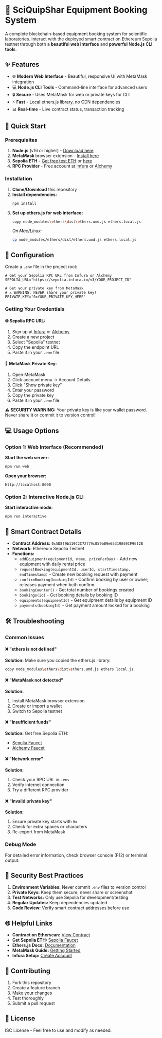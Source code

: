 # 🔬 SciQuipShar Equipment Booking System

A complete blockchain-based equipment booking system for scientific laboratories. Interact with the deployed smart contract on Ethereum Sepolia testnet through both a **beautiful web interface** and **powerful Node.js CLI tools**.

## ✨ Features

- 🌐 **Modern Web Interface** - Beautiful, responsive UI with MetaMask integration
- 💻 **Node.js CLI Tools** - Command-line interface for advanced users
- 🔒 **Secure** - Uses MetaMask for web or private keys for CLI
- ⚡ **Fast** - Local ethers.js library, no CDN dependencies
- 📊 **Real-time** - Live contract status, transaction tracking

## 🚀 Quick Start

### Prerequisites

1. **Node.js** (v16 or higher) - [Download here](https://nodejs.org/)
2. **MetaMask** browser extension - [Install here](https://metamask.io/)
3. **Sepolia ETH** - [Get free test ETH](https://sepoliafaucet.com/) or [here](https://cloud.google.com/application/web3/faucet/ethereum/sepolia) 
4. **RPC Provider** - Free account at [Infura](https://infura.io) or [Alchemy](https://www.alchemy.com/)

### Installation

1. **Clone/Download** this repository
2. **Install dependencies:**
   ```bash
   npm install
   ```
3. **Set up ethers.js for web interface:**
   ```bash
   copy node_modules\ethers\dist\ethers.umd.js ethers.local.js
   ```
   *On Mac/Linux:*
   ```bash
   cp node_modules/ethers/dist/ethers.umd.js ethers.local.js
   ```

## 🔧 Configuration

Create a `.env` file in the project root:

```env
# Get your Sepolia RPC URL from Infura or Alchemy
SEPOLIA_URL="https://sepolia.infura.io/v3/YOUR_PROJECT_ID"

# Get your private key from MetaMask
# ⚠️ WARNING: NEVER share your private key!
PRIVATE_KEY="0xYOUR_PRIVATE_KEY_HERE"
```

### Getting Your Credentials

#### 🌐 Sepolia RPC URL:
1. Sign up at [Infura](https://infura.io) or [Alchemy](https://www.alchemy.com/)
2. Create a new project
3. Select "Sepolia" testnet
4. Copy the endpoint URL
5. Paste it in your `.env` file

#### 🔑 MetaMask Private Key:
1. Open MetaMask
2. Click account menu → Account Details
3. Click "Show private key"
4. Enter your password
5. Copy the private key
6. Paste it in your `.env` file

**⚠️ SECURITY WARNING:** Your private key is like your wallet password. Never share it or commit it to version control!

## 💻 Usage Options

### Option 1: Web Interface (Recommended)

**Start the web server:**
```bash
npm run web
```

**Open your browser:**
```
http://localhost:8000
```

### Option 2: Interactive Node.js CLI

**Start interactive mode:**
```bash
npm run interactive
```


## 🎯 Smart Contract Details

- **Contract Address:** `0x5D8f9b119C2C72779c059b09e65319B69CF96f28`
- **Network:** Ethereum Sepolia Testnet
- **Functions:**
  - `addEquipment(equipmentId, name, pricePerDay)` - Add new equipment with daily rental price
  - `requestBooking(equipmentId, userId, startTimestamp, endTimestamp)` - Create new booking request with payment
  - `confirmBooking(bookingId)` - Confirm booking by user or owner; releases payment when both confirm
  - `bookingCounter()` - Get total number of bookings created
  - `bookings(id)` - Get booking details by booking ID
  - `equipments(equipmentId)` - Get equipment details by equipment ID
  - `payments(bookingId)` - Get payment amount locked for a booking

## 🛠️ Troubleshooting

### Common Issues

#### ❌ "ethers is not defined"
**Solution:** Make sure you copied the ethers.js library:
```bash
copy node_modules\ethers\dist\ethers.umd.js ethers.local.js
```

#### ❌ "MetaMask not detected"
**Solution:** 
1. Install MetaMask browser extension
2. Create or import a wallet
3. Switch to Sepolia testnet

#### ❌ "Insufficient funds"
**Solution:** Get free Sepolia ETH:
- [Sepolia Faucet](https://sepoliafaucet.com/)
- [Alchemy Faucet](https://www.alchemy.com/faucets/ethereum-sepolia)

#### ❌ "Network error"
**Solution:**
1. Check your RPC URL in `.env`
2. Verify internet connection
3. Try a different RPC provider

#### ❌ "Invalid private key"
**Solution:**
1. Ensure private key starts with `0x`
2. Check for extra spaces or characters
3. Re-export from MetaMask

### Debug Mode

For detailed error information, check browser console (F12) or terminal output.

## 🔐 Security Best Practices

1. **Environment Variables:** Never commit `.env` files to version control
2. **Private Keys:** Keep them secure, never share or screenshot
3. **Test Networks:** Only use Sepolia for development/testing
4. **Regular Updates:** Keep dependencies updated
5. **Code Review:** Verify smart contract addresses before use

## 🌐 Helpful Links

- **Contract on Etherscan:** [View Contract](https://sepolia.etherscan.io/address/0x5D8f9b119C2C72779c059b09e65319B69CF96f28)
- **Get Sepolia ETH:** [Sepolia Faucet](https://sepoliafaucet.com/)
- **Ethers.js Docs:** [Documentation](https://docs.ethers.org/)
- **MetaMask Guide:** [Getting Started](https://metamask.io/getting-started/)
- **Infura Setup:** [Create Account](https://infura.io/)


## 🤝 Contributing

1. Fork this repository
2. Create a feature branch
3. Make your changes
4. Test thoroughly
5. Submit a pull request

## 📄 License

ISC License - Feel free to use and modify as needed.
